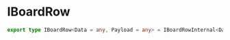 # IBoardRow

```ts
export type IBoardRow<Data = any, Payload = any> = IBoardRowInternal<Data, Payload>;
```


